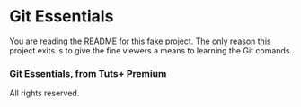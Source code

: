 # Git Essentials

You are reading the README for this fake project.
The only reason this project exits is to give
the fine viewers a means to learning the Git
comands.

### Git Essentials, from Tuts+ Premium

All rights reserved.



